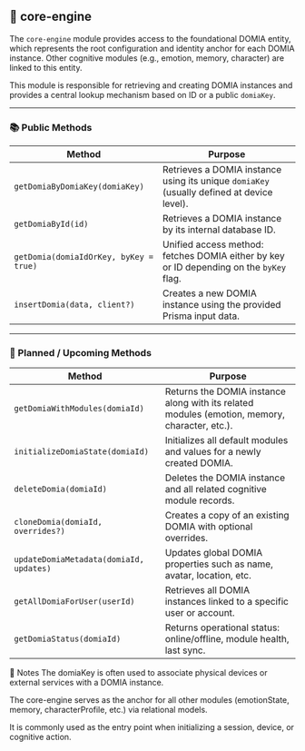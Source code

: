 ## 🧩 core-engine

The `core-engine` module provides access to the foundational DOMIA entity, which represents the root configuration and identity anchor for each DOMIA instance. Other cognitive modules (e.g., emotion, memory, character) are linked to this entity.

This module is responsible for retrieving and creating DOMIA instances and provides a central lookup mechanism based on ID or a public `domiaKey`.

---

### 📚 Public Methods

| Method                                 | Purpose                                                                                   |
| -------------------------------------- | ----------------------------------------------------------------------------------------- |
| `getDomiaByDomiaKey(domiaKey)`         | Retrieves a DOMIA instance using its unique `domiaKey` (usually defined at device level). |
| `getDomiaById(id)`                     | Retrieves a DOMIA instance by its internal database ID.                                   |
| `getDomia(domiaIdOrKey, byKey = true)` | Unified access method: fetches DOMIA either by key or ID depending on the `byKey` flag.   |
| `insertDomia(data, client?)`           | Creates a new DOMIA instance using the provided Prisma input data.                        |

---

### 🧪 Planned / Upcoming Methods

| Method                                  | Purpose                                                                                       |
| --------------------------------------- | --------------------------------------------------------------------------------------------- |
| `getDomiaWithModules(domiaId)`          | Returns the DOMIA instance along with its related modules (emotion, memory, character, etc.). |
| `initializeDomiaState(domiaId)`         | Initializes all default modules and values for a newly created DOMIA.                         |
| `deleteDomia(domiaId)`                  | Deletes the DOMIA instance and all related cognitive module records.                          |
| `cloneDomia(domiaId, overrides?)`       | Creates a copy of an existing DOMIA with optional overrides.                                  |
| `updateDomiaMetadata(domiaId, updates)` | Updates global DOMIA properties such as name, avatar, location, etc.                          |
| `getAllDomiaForUser(userId)`            | Retrieves all DOMIA instances linked to a specific user or account.                           |
| `getDomiaStatus(domiaId)`               | Returns operational status: online/offline, module health, last sync.                         |

🧠 Notes
The domiaKey is often used to associate physical devices or external services with a DOMIA instance.

The core-engine serves as the anchor for all other modules (emotionState, memory, characterProfile, etc.) via relational models.

It is commonly used as the entry point when initializing a session, device, or cognitive action.
